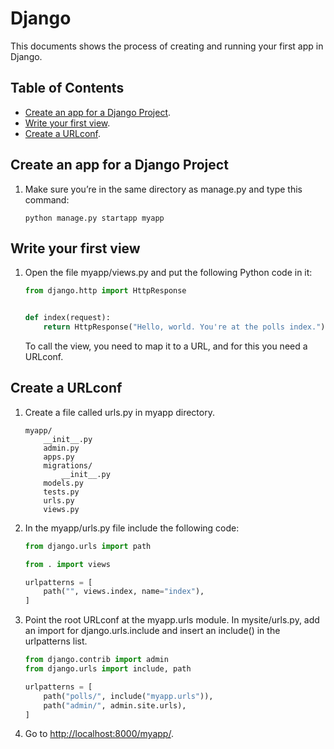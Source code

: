 # Django
This documents shows the process of creating and running your first app in Django.

## Table of Contents

- [Create an app for a Django Project](#create-an-app-for-a-django-project).
- [Write your first view](#write-your-first-view).
- [Create a URLconf](#create-a-urlconf).

## Create an app for a Django Project


1. Make sure you’re in the same directory as manage.py and type this command:

    ```shell
    python manage.py startapp myapp
    ```

## Write your first view

1. Open the file myapp/views.py and put the following Python code in it:
    
    ```python
    from django.http import HttpResponse


    def index(request):
        return HttpResponse("Hello, world. You're at the polls index.")
    ```

    To call the view, you need to map it to a URL, and for this you need a URLconf.

## Create a URLconf

1. Create a file called urls.py in myapp directory.
    
    ```shell
    myapp/
        __init__.py
        admin.py
        apps.py
        migrations/
            __init__.py
        models.py
        tests.py
        urls.py
        views.py
    ```

2. In the myapp/urls.py file include the following code:
    
    ```python
    from django.urls import path

    from . import views

    urlpatterns = [
        path("", views.index, name="index"),
    ]
    ```


3. Point the root URLconf at the myapp.urls module. In mysite/urls.py, add an import for django.urls.include and insert an include() in the urlpatterns list.
    
    ```python
    from django.contrib import admin
    from django.urls import include, path

    urlpatterns = [
        path("polls/", include("myapp.urls")),
        path("admin/", admin.site.urls),
    ]
    ```

4.  Go to [http://localhost:8000/myapp/](http://localhost:8000/myapp/).
